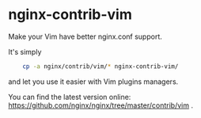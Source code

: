 # nginx-contrib-vim

Make your Vim have better nginx.conf support.

It's simply

```bash
    cp -a nginx/contrib/vim/* nginx-contrib-vim/
```

and let you use it easier with Vim plugins managers.

You can find the latest version online:
https://github.com/nginx/nginx/tree/master/contrib/vim .
